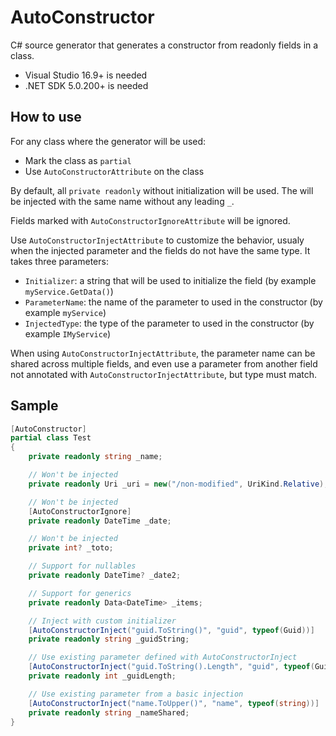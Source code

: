# AutoConstructor

C# source generator that generates a constructor from readonly fields in a class.

- Visual Studio 16.9+ is needed
- .NET SDK 5.0.200+ is needed

## How to use

For any class where the generator will be used:

- Mark the class as `partial`
- Use `AutoConstructorAttribute` on the class

By default, all `private readonly` without initialization will be used. The will be injected with the same name without any leading `_`.

Fields marked with `AutoConstructorIgnoreAttribute` will be ignored.

Use `AutoConstructorInjectAttribute` to customize the behavior, usualy when the injected parameter and the fields
do not have the same type. It takes three parameters:

- `Initializer`: a string that will be used to initialize the field (by example `myService.GetData()`)
- `ParameterName`: the name of the parameter to used in the constructor  (by example `myService`)
- `InjectedType`: the type of the parameter to used in the constructor  (by example `IMyService`)

When using `AutoConstructorInjectAttribute`, the parameter name can be shared across multiple fields,
and even use a parameter from another field not annotated with `AutoConstructorInjectAttribute`, but type must match.

## Sample

``` csharp
[AutoConstructor]
partial class Test
{
    private readonly string _name;

    // Won't be injected
    private readonly Uri _uri = new("/non-modified", UriKind.Relative);

    // Won't be injected
    [AutoConstructorIgnore]
    private readonly DateTime _date;

    // Won't be injected
    private int? _toto;

    // Support for nullables
    private readonly DateTime? _date2;

    // Support for generics
    private readonly Data<DateTime> _items;

    // Inject with custom initializer
    [AutoConstructorInject("guid.ToString()", "guid", typeof(Guid))]
    private readonly string _guidString;

    // Use existing parameter defined with AutoConstructorInject
    [AutoConstructorInject("guid.ToString().Length", "guid", typeof(Guid))]
    private readonly int _guidLength;

    // Use existing parameter from a basic injection
    [AutoConstructorInject("name.ToUpper()", "name", typeof(string))]
    private readonly string _nameShared;
}
```
